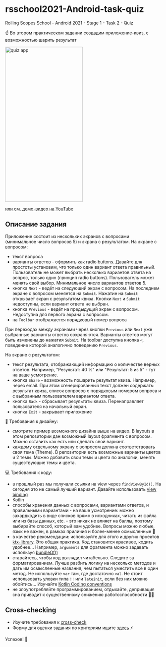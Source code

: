 # rsschool2021-Android-task-quiz
Rolling Scopes School - Android 2021 - Stage 1 - Task 2 - Quiz

:point_up: Во втором практическом задании создадим приложение-квиз, с возможностью шарить результат

<img alt="quiz app" src="/img/quiz.gif" width="250" height="500" />

[или см. демо-видео на YouTube](https://www.youtube.com/watch?v=jG3W5w6pfuw)

## Описание задания

Приложение состоит из нескольких экранов с вопросами (минимальное число вопросов 5) и экрана с результатом. На экране с вопросом:

- текст вопроса
- варианты ответов - оформить как radio buttons. Давайте для простоты установим, что только один вариант ответа правильный. Пользователь не может выбрать несколько вариантов ответа на вопрос, только один (принцип radio buttons). Пользователь может менять свой выбор. Минимальное число вариантов ответов 5.
- кнопка `Next` - ведёт на следующий экран с вопросом. На последнем экране с вопросом меняется на `Submit`. Нажатие на `Submit` открывает экран с результатом квиза. Кнопки `Next` и `Submit` недоступны, если вариант ответа не выбран.
- кнопка `Previous` - ведёт на предыдущий экран с вопросом. Недоступна для первого экрана с вопросом. 
- на `Toolbar` отображается порядковый номер вопроса

При переходах между экранами через кнопки `Previous` или `Next` уже выбранные варианты ответов сохраняются. Варианты ответов могут быть изменены до нажатия `Submit`. На toolbar доступна кнопка `<`, поведение которой аналогично поведению `Previous`.

На экране с результатом:

- текст результата, отображающий информацию о количестве верных ответов. Например, "Результат: 40 %" или "Результат: 5 из 5" - тут на ваше усмотрение.
- кнопка `Share` - возможность пошарить результат квиза. Например, через email. При этом сгенерированный текст должен содержать: результат квиза, список вопросов с порядковым номером вопроса и c выбранным пользователем вариантом ответа.
- кнопка `Back` - сбрасывает результаты квиза. Перенаправляет пользователя на начальный экран.
- кнопка `Exit` - закрывает приложение

📱 Требования к дизайну:

- смотрите пример возможного дизайна выше на видео. В layouts в этом репозитории дан возможный layout фрагмента с вопросом. Можно оставить как есть или сделать свой вариант.
- каждому отдельному экрану с вопросом должна соответствовать своя тема (Theme). В репозитории есть возможные варианты цветов и 2 темы. Можно добавить свои темы и цвета по аналогии, менять существующие темы и цвета.

💻 Требования к коду:

- в прошлый раз мы получали ссылки на view через `findViewById()`. На сегодня это не самый лучший вариант. Давайте использовать [view binding](https://developer.android.com/topic/libraries/view-binding#kotlin) 
- Kotlin
- способы хранения данных с вопросами, вариантами ответов, и правильными вариантами - на ваше усмотрение: можно захардкодить в виде списков прямо в исходниках, читать из файла или из базы данных, etc. - это никак не влияет на баллы, поэтому выбирайте способ, который вам удобнее. Вопросы можно любые, язык не важен, в рамках приличия и более-менее осмысленные 🙂
- в качестве рекомендации: используйте для этого и других проектов [ktx-library](https://developer.android.com/kotlin/ktx). Это общая практика. Код становится красивее, кодить удобнее... Например, `arguments` для фрагмента можно задавать используя [bundleOf()](https://developer.android.com/reference/kotlin/androidx/core/os/package-summary#bundleof)
- старайтесь, чтобы код выглядил читабельно. Следите за форматированием. Лучше разбить логику на несколько методов и дать им осмысленные названия, чем пытаться уместить всё в один метод. Не используйте `var` там, где достаточно `val`. Не стоит использовать уловки типа `!!` или `lateinit`, если без них можно обойтись... Изучайте [Kotlin Coding conventions](https://kotlinlang.org/docs/coding-conventions.html)
- не злоупотребляйте программированием, отдыхайте, депривация сна приводит к существенному снижению работоспособности 🛌🏼


## Cross-checking

- Изучите требования к <a href="https://docs.rs.school/#/cross-check-flow?id=cross-check">cross-check</a>
- Форму для оценки задания по критериям ищите <a href="https://ziginsider.github.io/checklist/index.html">здесь</a> ⚡️

Успехов! 🤞
